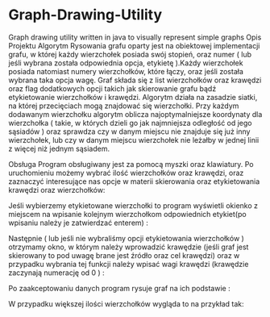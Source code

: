 # Graph-Drawing-Utility
Graph drawing utility written in java to visually represent simple graphs
Opis Projektu
Algorytm Rysowania grafu oparty jest na obiektowej implementacji grafu, w której każdy wierzchołek posiada swój stopień, oraz numer ( lub jeśli wybrana została odpowiednia opcja, etykietę ).Każdy wierzchołek posiada natomiast numery wierzchołków, które łączy, oraz jeśli została wybrana taka opcja wagę. Graf składa się z list wierzchołków oraz krawędzi oraz flag dodatkowych opcji takich jak skierowanie grafu bądź etykietowanie wierzchołków i krawędzi.
Algorytm działa na zasadzie siatki, na której przecięciach mogą znajdować się wierzchołki. Przy każdym dodawanym wierzchołku algorytm oblicza najoptymalniejsze koordynaty dla wierzchołka ( takie, w których dzieli go jak najmniejsza odległość od jego sąsiadów )  oraz sprawdza czy w danym miejscu nie znajduje się już inny wierzchołek, lub czy w danym miejscu wierzchołek nie leżałby w jednej linii z więcej niż jednym sąsiadem.

Obsługa
Program obsługiwany jest za pomocą myszki oraz klawiatury. Po uruchomieniu możemy wybrać ilość wierzchołków oraz krawędzi, oraz zaznaczyć interesujące nas opcje w materii skierowania oraz etykietowania krawędzi oraz wierzchołków:
 
Jeśli wybierzemy etykietowane wierzchołki to program wyświetli okienko z miejscem na wpisanie kolejnym wierzchołkom odpowiednich etykiet(po wpisaniu należy je zatwierdzać enterem) :
 
Następnie ( lub jeśli nie wybraliśmy opcji etykietowania wierzchołków ) otrzymamy okno, w którym należy wprowadzić krawędzie (jeśli graf jest skierowany to pod uwagę brane jest źródło oraz cel krawędzi) oraz w przypadku wybrania tej funkcji należy wpisać wagi krawędzi (krawędzie zaczynają numerację od 0 ) :
 
Po zaakceptowaniu danych program rysuje graf na ich podstawie :
 
W przypadku większej ilości wierzchołków wygląda to na przykład tak:
 
